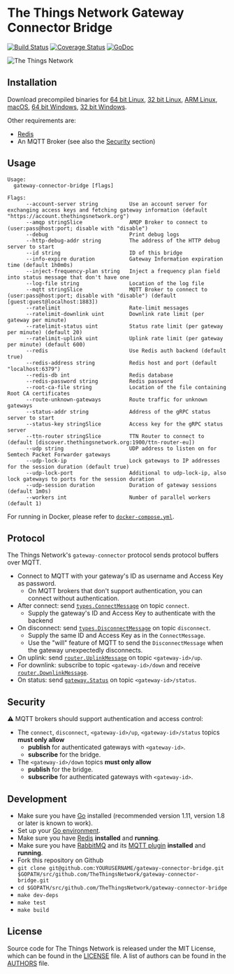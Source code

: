 # The Things Network Gateway Connector Bridge

[![Build Status](https://travis-ci.org/TheThingsNetwork/gateway-connector-bridge.svg?branch=master)](https://travis-ci.org/TheThingsNetwork/gateway-connector-bridge) [![Coverage Status](https://coveralls.io/repos/github/TheThingsNetwork/gateway-connector-bridge/badge.svg?branch=master)](https://coveralls.io/github/TheThingsNetwork/gateway-connector-bridge?branch=master) [![GoDoc](https://godoc.org/github.com/TheThingsNetwork/gateway-connector-bridge?status.svg)](https://godoc.org/github.com/TheThingsNetwork/gateway-connector-bridge)

![The Things Network](https://thethings.blob.core.windows.net/ttn/logo.svg)

## Installation

Download precompiled binaries for [64 bit Linux][download-linux-amd64], [32 bit Linux][download-linux-386], [ARM Linux][download-linux-arm], [macOS][download-darwin-amd64], [64 bit Windows][download-windows-amd64], [32 bit Windows][download-windows-386].

[download-linux-amd64]: https://ttnreleases.blob.core.windows.net/gateway-connector-bridge/master/gateway-connector-bridge-linux-amd64.zip
[download-linux-386]: https://ttnreleases.blob.core.windows.net/gateway-connector-bridge/master/gateway-connector-bridge-linux-386.zip
[download-linux-arm]: https://ttnreleases.blob.core.windows.net/gateway-connector-bridge/master/gateway-connector-bridge-linux-arm.zip
[download-darwin-amd64]: https://ttnreleases.blob.core.windows.net/gateway-connector-bridge/master/gateway-connector-bridge-darwin-amd64.zip
[download-windows-amd64]: https://ttnreleases.blob.core.windows.net/gateway-connector-bridge/master/gateway-connector-bridge-windows-amd64.exe.zip
[download-windows-386]: https://ttnreleases.blob.core.windows.net/gateway-connector-bridge/master/gateway-connector-bridge-windows-386.exe.zip

Other requirements are:

- [Redis](http://redis.io/download)
- An MQTT Broker (see also the [Security](#security) section)

## Usage

```
Usage:
  gateway-connector-bridge [flags]

Flags:
      --account-server string          Use an account server for exchanging access keys and fetching gateway information (default "https://account.thethingsnetwork.org")
      --amqp stringSlice               AMQP Broker to connect to (user:pass@host:port; disable with "disable")
      --debug                          Print debug logs
      --http-debug-addr string         The address of the HTTP debug server to start
      --id string                      ID of this bridge
      --info-expire duration           Gateway Information expiration time (default 1h0m0s)
      --inject-frequency-plan string   Inject a frequency plan field into status message that don't have one
      --log-file string                Location of the log file
      --mqtt stringSlice               MQTT Broker to connect to (user:pass@host:port; disable with "disable") (default [guest:guest@localhost:1883])
      --ratelimit                      Rate-limit messages
      --ratelimit-downlink uint        Downlink rate limit (per gateway per minute)
      --ratelimit-status uint          Status rate limit (per gateway per minute) (default 20)
      --ratelimit-uplink uint          Uplink rate limit (per gateway per minute) (default 600)
      --redis                          Use Redis auth backend (default true)
      --redis-address string           Redis host and port (default "localhost:6379")
      --redis-db int                   Redis database
      --redis-password string          Redis password
      --root-ca-file string            Location of the file containing Root CA certificates
      --route-unknown-gateways         Route traffic for unknown gateways
      --status-addr string             Address of the gRPC status server to start
      --status-key stringSlice         Access key for the gRPC status server
      --ttn-router stringSlice         TTN Router to connect to (default [discover.thethingsnetwork.org:1900/ttn-router-eu])
      --udp string                     UDP address to listen on for Semtech Packet Forwarder gateways
      --udp-lock-ip                    Lock gateways to IP addresses for the session duration (default true)
      --udp-lock-port                  Additional to udp-lock-ip, also lock gateways to ports for the session duration
      --udp-session duration           Duration of gateway sessions (default 1m0s)
      --workers int                    Number of parallel workers (default 1)
```

For running in Docker, please refer to [`docker-compose.yml`](docker-compose.yml).

## Protocol

The Things Network's `gateway-connector` protocol sends protocol buffers over MQTT.

- Connect to MQTT with your gateway's ID as username and Access Key as password.
  - On MQTT brokers that don't support authentication, you can connect without authentication.
- After connect: send [`types.ConnectMessage`](types/types.proto) on topic `connect`.
  - Supply the gateway's ID and Access Key to authenticate with the backend
- On disconnect: send [`types.DisconnectMessage`](types/types.proto) on topic `disconnect`.
  - Supply the same ID and Access Key as in the `ConnectMessage`.
  - Use the "will" feature of MQTT to send the `DisconnectMessage` when the gateway unexpectedly disconnects.
- On uplink: send [`router.UplinkMessage`](https://github.com/TheThingsNetwork/api/blob/master/router/router.proto) on topic `<gateway-id>/up`.
- For downlink: subscribe to topic `<gateway-id>/down` and receive [`router.DownlinkMessage`](https://github.com/TheThingsNetwork/api/blob/master/router/router.proto).
- On status: send [`gateway.Status`](https://github.com/TheThingsNetwork/api/blob/master/gateway/gateway.proto) on topic `<gateway-id>/status`.

## Security

⚠️ MQTT brokers should support authentication and access control:

- The `connect`, `disconnect`, `<gateway-id>/up`, `<gateway-id>/status` topics **must only allow**
  - **publish** for authenticated gateways with `<gateway-id>`.
  - **subscribe** for the bridge.
- The `<gateway-id>/down` topics **must only allow**
  - **publish** for the bridge.
  - **subscribe** for authenticated gateways with `<gateway-id>`.

## Development

- Make sure you have [Go](https://golang.org) installed (recommended version 1.11, version 1.8 or later is known to work).
- Set up your [Go environment](https://golang.org/doc/code.html#GOPATH).
- Make sure you have [Redis](http://redis.io/download) **installed** and **running**.
- Make sure you have [RabbitMQ](https://www.rabbitmq.com/download.html) and its [MQTT plugin](https://www.rabbitmq.com/mqtt.html) **installed** and **running**.
- Fork this repository on Github
- `git clone git@github.com:YOURUSERNAME/gateway-connector-bridge.git $GOPATH/src/github.com/TheThingsNetwork/gateway-connector-bridge.git`
- `cd $GOPATH/src/github.com/TheThingsNetwork/gateway-connector-bridge`
- `make dev-deps`
- `make test`
- `make build`

## License

Source code for The Things Network is released under the MIT License, which can be found in the [LICENSE](LICENSE) file. A list of authors can be found in the [AUTHORS](AUTHORS) file.
